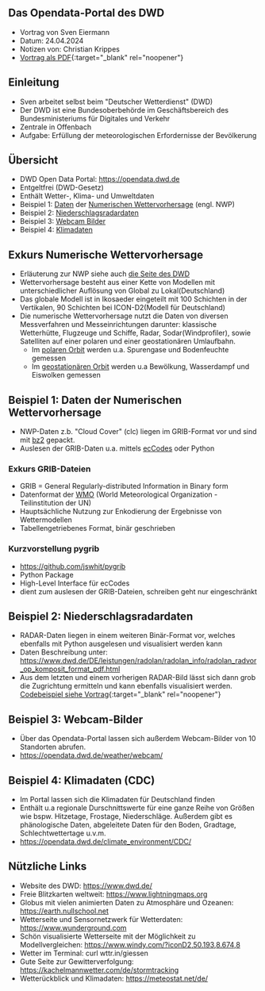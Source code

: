 ## Das Opendata-Portal des DWD
- Vortrag von Sven Eiermann
- Datum: 24.04.2024
- Notizen von: Christian Krippes
- [Vortrag als PDF](./2024-04-24-OpenData-DWD.pdf){:target="_blank" rel="noopener"}

## Einleitung
- Sven arbeitet selbst beim "Deutscher Wetterdienst" (DWD)
- Der DWD ist eine Bundesoberbehörde im Geschäftsbereich des
Bundesministeriums für Digitales und Verkehr
- Zentrale in Offenbach
- Aufgabe: Erfüllung der meteorologischen Erfordernisse der Bevölkerung

## Übersicht
- DWD Open Data Portal: https://opendata.dwd.de
- Entgeltfrei (DWD-Gesetz)
- Enthält Wetter-, Klima- und Umweltdaten
- Beispiel 1: [Daten][nwp-data] der [Numerischen Wettervorhersage][nwp] (engl. NWP)
- Beispiel 2: [Niederschlagsradardaten][ndata]
- Beispiel 3: [Webcam Bilder]
- Beispiel 4: [Klimadaten](https://opendata.dwd.de/climate_environment/CDC/)

[nwp-data]:https://opendata.dwd.de/weather/nwp/
[nwp]:https://www.dwd.de/DE/forschung/wettervorhersage/num_modellierung/numerischemodellierung_node.html
[ndata]:https://opendata.dwd.de/weather/radar/radolan/
[Webcam Bilder]:https://opendata.dwd.de/weather/webcam/

## Exkurs Numerische Wettervorhersage
- Erläuterung zur NWP siehe auch [die Seite des DWD][nwp]
- Wettervorhersage besteht aus einer Kette von Modellen mit unterschiedlicher Auflösung
von Global zu Lokal(Deutschland)
- Das globale Modell ist in Ikosaeder eingeteilt mit 100 Schichten in der Vertikalen, 90 Schichten bei ICON-D2(Modell für Deutschland)
- Die numerische Wettervorhersage nutzt die Daten von diversen Messverfahren und Messeinrichtungen darunter:
klassische Wetterhütte, Flugzeuge und Schiffe, Radar, Sodar(Windprofiler), sowie 
Satelliten auf einer polaren und einer geostationären Umlaufbahn.
    - Im [polaren Orbit] werden u.a. Spurengase und Bodenfeuchte gemessen
    - Im [geostationären Orbit] werden u.a Bewölkung, Wasserdampf und Eiswolken gemessen

[polaren Orbit]:https://de.wikipedia.org/wiki/Polarbahn
[geostationären Orbit]:https://de.wikipedia.org/wiki/Geosynchrone_Umlaufbahn

## Beispiel 1: Daten der Numerischen Wettervorhersage 
- NWP-Daten z.b. "Cloud Cover" (clc) liegen im GRIB-Format vor und sind mit [bz2] gepackt.
- Auslesen der GRIB-Daten u.a. mittels [ecCodes] oder Python

[bz2]:https://de.wikipedia.org/wiki/Bzip2
[ecCodes]:https://confluence.ecmwf.int/display/ECC/ecCodes+Home

### Exkurs GRIB-Dateien
- GRIB = General Regularly-distributed Information in Binary form
- Datenformat der [WMO] (World Meteorological Organization - Teilinstitution der UN)
- Hauptsächliche Nutzung zur Enkodierung der Ergebnisse von Wettermodellen
- Tabellengetriebenes Format, binär geschrieben

[WMO]:https://wmo.int/

### Kurzvorstellung pygrib
- https://github.com/jswhit/pygrib
- Python Package
- High-Level Interface für ecCodes
- dient zum auslesen der GRIB-Dateien, schreiben geht nur eingeschränkt

## Beispiel 2: Niederschlagsradardaten
- RADAR-Daten liegen in einem weiteren Binär-Format vor, welches ebenfalls mit Python ausgelesen und visualisiert
werden kann
- Daten Beschreibung unter: https://www.dwd.de/DE/leistungen/radolan/radolan_info/radolan_radvor_op_komposit_format_pdf.html
- Aus dem letzten und einem vorherigen RADAR-Bild lässt sich dann grob die Zugrichtung ermitteln und kann
ebenfalls visualisiert werden. [Codebeispiel siehe Vortrag](./2024-04-24-OpenData-DWD.pdf){:target="_blank" rel="noopener"}

## Beispiel 3: Webcam-Bilder
- Über das Opendata-Portal lassen sich außerdem Webcam-Bilder von 10 Standorten abrufen.
- https://opendata.dwd.de/weather/webcam/

## Beispiel 4: Klimadaten (CDC)
- Im Portal lassen sich die Klimadaten für Deutschland finden
- Enthält u.a regionale Durschnittswerte für eine ganze Reihe von Größen wie bspw. Hitzetage, Frostage, Niederschläge.
Außerdem gibt es phänologische Daten, abgeleitete Daten für den Boden, Gradtage, Schlechtwettertage u.v.m.
- https://opendata.dwd.de/climate_environment/CDC/

## Nützliche Links
- Website des DWD: https://www.dwd.de/
- Freie Blitzkarten weltweit: https://www.lightningmaps.org
- Globus mit vielen animierten Daten zu Atmosphäre und Ozeanen: https://earth.nullschool.net
- Wetterseite und Sensornetzwerk für Wetterdaten: https://www.wunderground.com
- Schön visualisierte Wetterseite mit der Möglichkeit zu Modellvergleichen: https://www.windy.com/?iconD2,50.193,8.674,8
- Wetter im Terminal: curl wttr.in/giessen
- Gute Seite zur Gewitterverfolgung: https://kachelmannwetter.com/de/stormtracking
- Wetterückblick und Klimadaten: https://meteostat.net/de/